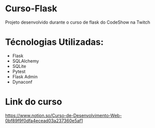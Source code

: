 # Curso-Flask
Projeto desenvolvido durante o curso de flask do CodeShow na Twitch
# Técnologias Utilizadas:
 * Flask
 * SQLAlchemy
 * SQLite
 * Pytest
 * Flask Admin
 * Dynaconf
 
# Link do curso
https://www.notion.so/Curso-de-Desenvolvimento-Web-0bf89f9f0dfa4ecead03a237360e5af1
